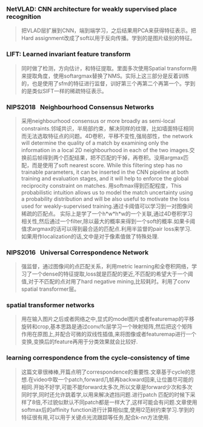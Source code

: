 ### NetVLAD: CNN architecture for weakly supervised place recognition
> 把VLAD层扩展到CNN，端到端学习，之后结果用PCA来获得特征表示。把Hard assignment改成了soft以用于反向传播。学到的是图片级别的特征。

### LIFT: Learned invariant feature transform
> 同时做了检测，方向估计，和特征提取。里面多次使用Spatial transform用来提取角度，使用softargmax替换了NMS。实际上这三部分是反着训练的，也是使用了sfm的特征进行监督，训好第三个再第二个再第一个。学到的是类似SIFT一样的稀疏特征表示。

### **NIPS2018**&nbsp;&nbsp; Neighbourhood Consensus Networks
> 采用neighbourhood consensus or more broadly as semi-local constraints.邻域共识，半局部约束，解决同样的纹理，比如墙面特征相同而无法选取特征点的问题。4D卷积，平移不变性,强局部性，the network will determine the quality of a match by examining only the information in a local 2D neighbourhood in each of the two images.交换前后帧得到两个匹配结果，把不匹配的干掉，再卷积。没用argmax匹配，而是使用了soft nearest score. While this filtering step has no trainable parameters, it can be inserted in the CNN pipeline at both training and evaluation stages, and it will help to enforce the global reciprocity constraint on matches.
>用softmax得到匹配程度，This probabilistic intuition allows us to model the match uncertainty using a probability distribution and will be also useful to motivate the loss used for weakly-supervised training.通过卡阈值可以学习到一对图像间稀疏的匹配点。
>实际上是学了一个h\*w\*h\*w的一个关联,通过4D卷积学习相关性,然后通过一个filter,除以最大的概率来得到一个soft的概率.如果卡阈值求argmax的话可以得到最合适的匹配点.利用半监督的pair loss来学习. 如果用作localization的话,文中是对于像素值做了特殊处理.

### **NIPS2016**&nbsp;&nbsp; Universal Correspondence Network
> 强监督，通过图像间的点匹配关系，利用metric learning和全卷积网络，学习了一个dense的特征提取,loss就是匹配的更近,不匹配的希望大于一个阈值,对于不匹配的点对用了hard negative mining,比较耗时。利用了conv spatial transformer层。

### spatial transformer networks
> 用在输入图片之后或者网络之中,显式的model图片或者featuremap的平移旋转和crop,基本思路是通过conv/fc层学习一个映射矩阵,然后把这个矩阵作用在原图上,并配合可微的双线性插值,来将图像或者featuremap进行一个变换,变换后的feature再用于分类效果就会比较好.

### learning correspondence from the cycle-consistency of time
> 这篇文章很棒棒,开篇点明了correspondence的重要性.文章基于cycle的思想.在video中取一个patch,forward几帧再backward回来,让位置尽可能的相同.开始不好学,可能不能forward太多次,所以文章是forward少次和多次同时学,同时还允许跳着学,以用来解决遮挡问题.进行patch 匹配的时候下采样了8倍,不过貌似默认不同patch都是一样大了,这样可能会有问题.文章使用softmax后的affinity function进行计算相似度,使用l2范树约束学习.学到的特征很有用,可以用于关键点光流跟踪等任务,配合k-nn方法使用.
